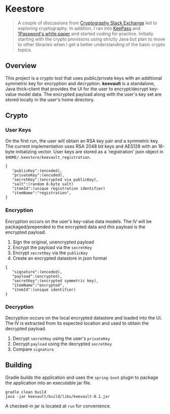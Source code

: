 # Keestore

>A couple of discussions from [Cryptography Stack Exchange](https://crypto.stackexchange.com/) led to exploring cryptography. In addition, I ran into [KeePass](https://www.codeproject.com/Articles/5489/KeePass-Password-Safe) and [1Password's white paper](https://1password.com/files/1Password%20for%20Teams%20White%20Paper.pdf) and started coding for practice. Initially starting with the crypto provisions using strictly Java but plan to move to other libraries when I get a better understanding of the basic crypto topics.

## Overview
This project is a crypto tool that uses public/private keys with an additional symmetric key for encryption and decryption. **keevault** is a standalone, Java thick-client that provides the UI for the user to encrypt/decrypt key-value model data. The encrypted payload along with the user's key set are stored locally in the user's home directory.

## Crypto

### User Keys
On the first run, the user will obtain an RSA key pair and a symmetric key. The current implementation uses RSA 2048 bit keys and AES128 with an 16-byte initializing vector. User keys are stored as a 'registration' json object in `$HOME/.keestore/keevault_registration`.

```
{
   "publicKey":(encoded),
   "privateKey":(encoded),
   "secretKey":(encrypted via publicKey),
   "salt":(random 8-byte salt)
   "itemId":(unique registration identifier)
   "itemName":"registration",
}
```

### Encryption
Encryption occurs on the user's key-value data models. The IV will be packaged/prepended to the encrypted data and _this_ payload is the encrypted payload.

1. Sign the original, unencrypted payload
2. Encrypt the payload via the `secretKey`
3. Encrypt `secretKey` via the `publicKey`
4. Create an encrypted datastore in json format

```
{
   "signature":(encoded),
   "payload":(encrypted),
   "secretKey":(encrypted symmetric key),
   "itemName":"encrypted",
   "itemId":(unique identifier)
}
```

### Decryption
Decryption occurs on the local encrypted datastore and loaded into the UI. The IV is extracted from its expected location and used to obtain the decrypted payload.

1. Decrypt `secretKey` using the user's `privateKey`
2. Decrypt `payload` using the decrypted `secretKey`
3. Compare `signature`

## Building
Gradle builds the application and uses the `spring-boot` plugin to package the application into an executable jar file. 

```
gradle clean build
java -jar keevault/build/libs/keevault-0.1.jar
```

A checked-in jar is located at `run` for convenience.
